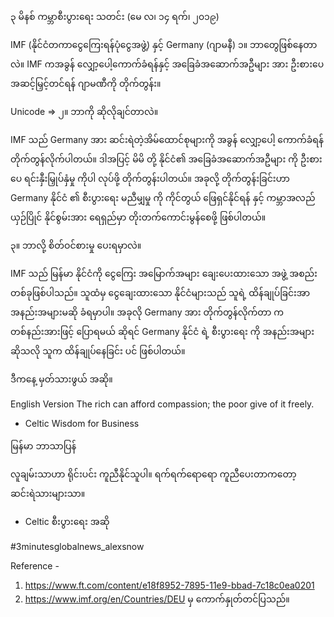 ၃ မိနစ် ကမ္ဘာစီးပွားရေး သတင်း (မေ လ၊ ၁၄ ရက်၊ ၂၀၁၉)

IMF (နိုင်ငံတကာငွေကြေးရန်ပုံငွေအဖွဲ့) နှင့်  Germany (ဂျာမနီ)
၁။ ဘာတွေဖြစ်နေတာလဲ။
IMF ကအခွန် လျှော့ပေါ့ကောက်ခံရန်နှင့် အခြေခံအဆောက်အဦများ အား ဦးစားပေ အဆင့်မြှင့်တင်ရန် ဂျာမဏီကို တိုက်တွန်း။

Unicode =>
၂။ ဘာကို ဆိုလိုချင်တာလဲ။

 IMF သည် Germany အား ဆင်းရဲတဲ့အိမ်ထောင်စုများကို အခွန် လျှော့ပေါ့ ကောက်ခံရန် တိုက်တွန်လိုက်ပါတယ်။
ဒါအပြင့် မိမိ တို့ နိုင်ငံ၏ အခြေခံအဆောက်အဦများ ကို ဦးစားပေ ရင်းနှီးမြှုပ်နှံမှု ကိုပါ လုပ်ဖို့ တိုက်တွန်းပါတယ်။
အခုလို့ တိုက်တွန်းခြင်းဟာ  Germany နိုင်ငံ ၏ စီးပွားရေး မညီမျှမှု  ကို  ကိုင်တွယ် ဖြေရှင်နိုင်ရန် နှင့် ကမ္ဘာအလည်  ယှဉ်ပြိုင် နိုင်စွမ်းအား ရေရှည်မှာ တိုးတက်ကောင်းမွန်စေဖို့ ဖြစ်ပါတယ်။

၃။ ဘာလို့ စိတ်ဝင်စားမှု ပေးရမှာလဲ။

IMF သည် မြန်မာ နိုင်ငံကို ငွေကြေး အမြောက်အများ ချေးပေးထားသော အဖွဲ့ အစည်း တစ်ခုဖြစ်ပါသည်။
သူထံမှ ငွေချေးထားသော နိုင်ငံများသည် သူရဲ့ ထိန်ချုပ်ခြင်းအာ အနည်းအများမဆို ခံရမှာပါ။
အခုလို Germany အား တိုက်တွန်လိုက်တာ က တစ်နည်းအားဖြင့် ပြောရမယ် ဆိုရင် Germany နိုင်ငံ ရဲ့ စီးပွားရေး ကို အနည်းအများ ဆိုသလို သူက ထိန်ချုပ်နေခြင်း ပင် ဖြစ်ပါတယ်။

ဒီကနေ့ မှတ်သားဖွယ် အဆို။

English Version
The rich can afford compassion;
the poor give of it freely.
- Celtic Wisdom for Business

မြန်မာ ဘာသာပြန်

လူချမ်းသာဟာ ရိုင်းပင်း ကူညီနိုင်သူပါ။
 ရက်ရက်ရောရော ကူညီပေးတာကတော့ ဆင်းရဲသားများသာ။
- Celtic စီးပွားရေး အဆို

#3minutesglobalnews_alexsnow

Reference -  
1. https://www.ft.com/content/e18f8952-7895-11e9-bbad-7c18c0ea0201
2. https://www.imf.org/en/Countries/DEU
မှ ကောက်နှုတ်တင်ပြသည်။
